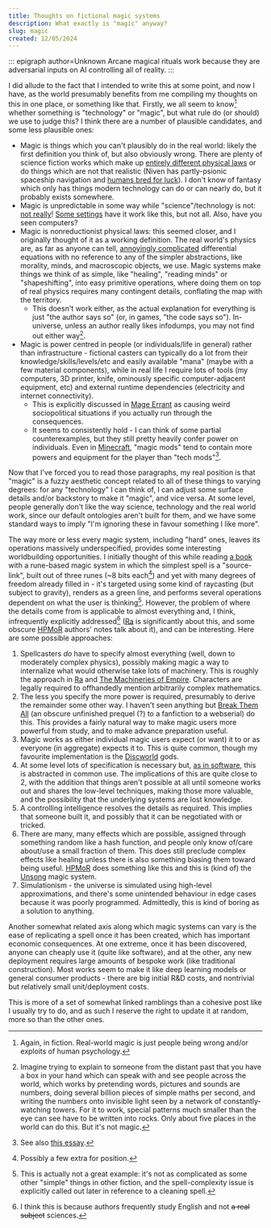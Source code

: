 ```yaml
---
title: Thoughts on fictional magic systems
description: What exactly is "magic" anyway?
slug: magic
created: 12/05/2024
---
```

::: epigraph author=Unknown
Arcane magical rituals work because they are adversarial inputs on AI controlling all of reality.
:::

I did allude to the fact that I intended to write this at some point, and now I have, as the world presumably benefits from me compiling my thoughts on this in one place, or something like that. Firstly, we all seem to know[^1] whether something is "technology" or "magic", but what rule do (or should) we use to judge this? I think there are a number of plausible candidates, and some less plausible ones:

* Magic is things which you can't plausibly do in the real world: likely the first definition you think of, but also obviously wrong. There are plenty of science fiction works which make up [entirely different physical laws](https://www.gregegan.net/ORTHOGONAL/ORTHOGONAL.html) or do things which are not that realistic (Niven has partly-psionic spaceship navigation and [humans bred for luck](https://larryniven.fandom.com/wiki/Teela_Brown)). I don't know of fantasy which only has things modern technology can do or can nearly do, but it probably exists somewhere.
* Magic is unpredictable in some way while "science"/technology is not: [not really](https://existentialcomics.com/comic/537)! [Some settings](https://www.reddit.com/r/Fantasy/comments/25u9ej/good_examples_of_soft_magic/) have it work like this, but not all. Also, have you seen computers?
* Magic is nonreductionist physical laws: this seemed closer, and I originally thought of it as a working definition. The real world's physics are, as far as anyone can tell, [annoyingly complicated](https://en.wikipedia.org/wiki/Mathematical_formulation_of_the_Standard_Model) differential equations with no reference to any of the simpler abstractions, like morality, minds, and macroscopic objects, we use. Magic systems make things we think of as simple, like "healing", "reading minds" or "shapeshifting", into easy primitive operations, where doing them on top of real physics requires many contingent details, conflating the map with the territory.
    * This doesn't work either, as the actual explanation for everything is just "the author says so" (or, in games, "the code says so"). In-universe, unless an author really likes infodumps, you may not find out either way[^2].
* Magic is power centred in people (or individuals/life in general) rather than infrastructure - fictional casters can typically do a lot from their knowledge/skills/levels/etc and easily available "mana" (maybe with a few material components), while in real life I require lots of tools (my computers, 3D printer, knife, ominously specific computer-adjacent equipment, etc) and external runtime dependencies (electricity and internet connectivity).
    * This is explicitly discussed in [Mage Errant](https://www.goodreads.com/series/252085-mage-errant) as causing weird sociopolitical situations if you actually run through the consequences.
    * It seems to consistently hold - I can think of some partial counterexamples, but they still pretty heavily confer power on individuals. Even in [Minecraft](/assets/images/botania-tech-mod.png), "magic mods" tend to contain more powers and equipment for the player than "tech mods"[^6].

Now that I've forced you to read those paragraphs, my real position is that "magic" is a fuzzy aesthetic concept related to all of these things to varying degrees: for any "technology" I can think of, I can adjust some surface details and/or backstory to make it "magic", and vice versa. At some level, people generally don't like the way science, technology and the real world work, since our default ontologies aren't built for them, and we have some standard ways to imply "I'm ignoring these in favour something I like more".

The way more or less every magic system, including "hard" ones, leaves its operations massively underspecified, provides some interesting worldbuilding opportunities. I initially thought of this while reading [a book](https://www.goodreads.com/en/book/show/51279226) with a rune-based magic system in which the simplest spell is a "source-link", built out of three runes (~8 bits each[^3]) and yet with many degrees of freedom already filled in - it's targeted using some kind of raycasting (but subject to gravity), renders as a green line, and performs several operations dependent on what the user is thinking[^4]. However, the problem of where the details come from is applicable to almost everything and, I think, infrequently explicitly addressed[^5] ([Ra](https://qntm.org/ra) is significantly about this, and some obscure [HPMoR](https://hpmor.com/) authors' notes talk about it), and can be interesting. Here are some possible approaches:

1. Spellcasters *do* have to specify almost everything (well, down to moderately complex physics), possibly making magic a way to internalize what would otherwise take lots of machinery. This is roughly the approach in [Ra](https://qntm.org/ra) and [The Machineries of Empire](https://www.goodreads.com/book/show/26118426-ninefox-gambit). Characters are legally required to offhandedly mention arbitrarily complex mathematics.
2. The less you specify the more power is required, presumably to derive the remainder some other way. I haven't seen anything but [Break Them All](https://forums.sufficientvelocity.com/threads/break-them-all-original-precross.12960/) (an obscure unfinished prequel (?) to a fanfiction to a webserial) do this. This provides a fairly natural way to make magic users more powerful from study, and to make advance preparation useful.
3. Magic works as either individual magic users expect (or want) it to or as everyone (in aggregate) expects it to. This is quite common, though my favourite implementation is the [Discworld](https://www.goodreads.com/series/40650-discworld) gods.
4. At some level lots of specification is necessary but, [as in software](/assets/images/magic-system.png), this is abstracted in common use. The implications of this are quite close to 2, with the addition that things aren't possible at all until someone works out and shares the low-level techniques, making those more valuable, and the possibility that the underlying systems are lost knowledge.
5. A controlling intelligence resolves the details as required. This implies that someone built it, and possibly that it can be negotiated with or tricked.
6. There are many, many effects which are possible, assigned through something random like a hash function, and people only know of/care about/use a small fraction of them. This does still preclude complex effects like healing unless there is also something biasing them toward being useful. [HPMoR](https://www.facebook.com/509414227/posts/10157671264984228/) does something like this and this is (kind of) the [Unsong](https://unsongbook.com/) magic system.
7. Simulationism - the universe is simulated using high-level approximations, and there's some unintended behaviour in edge cases because it was poorly programmed. Admittedly, this is kind of boring as a solution to anything.

Another somewhat related axis along which magic systems can vary is the ease of replicating a spell once it has been created, which has important economic consequences. At one extreme, once it has been discovered, anyone can cheaply use it (quite like software), and at the other, any new deployment requires large amounts of bespoke work (like traditional construction). Most works seem to make it like deep learning models or general consumer products - there are big initial R&D costs, and nontrivial but relatively small unit/deployment costs.

This is more of a set of somewhat linked ramblings than a cohesive post like I usually try to do, and as such I reserve the right to update it at random, more so than the other ones.

[^1]: Again, in fiction. Real-world magic is just people being wrong and/or exploits of human psychology.

[^2]: Imagine trying to explain to someone from the distant past that you have a box in your hand which can speak with and see people across the world, which works by pretending words, pictures and sounds are numbers, doing several billion pieces of simple maths per second, and writing the numbers onto invisible light seen by a network of constantly-watching towers. For it to work, special patterns much smaller than the eye can see have to be written into rocks. Only about five places in the world can do this. But it's not magic.

[^3]: Possibly a few extra for position.

[^4]: This is actually not a great example: it's not as complicated as some other "simple" things in other fiction, and the spell-complexity issue is explicitly called out later in reference to a cleaning spell.

[^5]: I think this is because authors frequently study English and not ~~a real subject~~ sciences.

[^6]: See also [this essay](https://genetyx8.github.io/flat-square-torus/2021/07/09/magic-mods.html).
